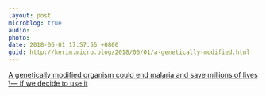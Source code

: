 ```yaml
---
layout: post
microblog: true
audio: 
photo: 
date: 2018-06-01 17:57:55 +0800
guid: http://kerim.micro.blog/2018/06/01/a-genetically-modified.html
---
```

[A genetically modified organism could end malaria and save millions of lives \— if we decide to use it](http://www.vox.com/science-and-health/2018/5/31/17344406/crispr-mosquito-malaria-gene-drive-editing-target-africa-regulation-gmo)
